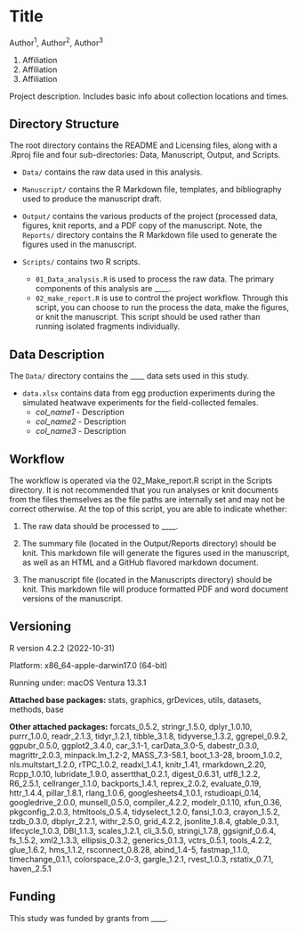 # Title	

Author<sup>1</sup>, Author<sup>2</sup>, Author<sup>3</sup> 	

1. Affiliation	
2. Affiliation	
3. Affiliation	

Project description. Includes basic info about collection locations and times. 

## Directory Structure 
The root directory contains the README and Licensing files, along with a .Rproj file and four sub-directories: Data, Manuscript, Output, and Scripts.  

-   `Data/` contains the raw data used in this analysis.  

-   `Manuscript/` contains the R Markdown file, templates, and bibliography used to produce the manuscript draft. 

-   `Output/` contains the various products of the project (processed data, figures, knit reports, and a PDF copy of the manuscript. Note, the `Reports/` directory contains the R Markdown file used to generate the figures used in the manuscript.  

-   `Scripts/` contains two R scripts. 
    -   `01_Data_analysis.R` is used to process the raw data. The primary components of this analysis are ____. 
    -   `02_make_report.R` is use to control the project workflow. Through this script, you can choose to run the process the data, make the figures, or knit the manuscript. This script should be used rather than running isolated fragments individually. 


## Data Description 	

The `Data/` directory contains the ____ data sets used in this study.  	

-   `data.xlsx` contains data from egg production experiments during the simulated heatwave experiments for the field-collected females.   	
    -   *col_name1* - Description	  	
    -   *col_name2*	- Description 	
    -   *col_name3* - Description		   


## Workflow

The workflow is operated via the 02_Make_report.R script in the Scripts directory. It is not recommended that you run analyses or knit documents from the files themselves as the file paths are internally set and may not be correct otherwise. At the top of this script, you are able to indicate whether:

1. The raw data should be processed to ____.  

2. The summary file (located in the Output/Reports directory) should be knit. This markdown file will generate the figures used in the manuscript, as well as an HTML and a GitHub flavored markdown document.

3. The manuscript file (located in the Manuscripts directory) should be knit. This markdown file will produce formatted PDF and word document versions of the manuscript. 


## Versioning   

R version 4.2.2 (2022-10-31)  

Platform: x86_64-apple-darwin17.0 (64-bit)  

Running under: macOS Ventura 13.3.1 
  
**Attached base packages:** stats, graphics, grDevices, utils, datasets, methods, base     

**Other attached packages:** forcats_0.5.2, stringr_1.5.0, dplyr_1.0.10, purrr_1.0.0, readr_2.1.3, tidyr_1.2.1, tibble_3.1.8, tidyverse_1.3.2, ggrepel_0.9.2, ggpubr_0.5.0, ggplot2_3.4.0, car_3.1-1, carData_3.0-5, dabestr_0.3.0, magrittr_2.0.3, minpack.lm_1.2-2, MASS_7.3-58.1, boot_1.3-28, broom_1.0.2, nls.multstart_1.2.0, rTPC_1.0.2, readxl_1.4.1, knitr_1.41, rmarkdown_2.20, Rcpp_1.0.10, lubridate_1.9.0, assertthat_0.2.1, digest_0.6.31, utf8_1.2.2, R6_2.5.1, cellranger_1.1.0, backports_1.4.1, reprex_2.0.2, evaluate_0.19, httr_1.4.4, pillar_1.8.1, rlang_1.0.6, googlesheets4_1.0.1, rstudioapi_0.14, googledrive_2.0.0, munsell_0.5.0, compiler_4.2.2, modelr_0.1.10, xfun_0.36, pkgconfig_2.0.3, htmltools_0.5.4, tidyselect_1.2.0, fansi_1.0.3, crayon_1.5.2, tzdb_0.3.0, dbplyr_2.2.1, withr_2.5.0, grid_4.2.2, jsonlite_1.8.4, gtable_0.3.1, lifecycle_1.0.3, DBI_1.1.3, scales_1.2.1, cli_3.5.0, stringi_1.7.8, ggsignif_0.6.4, fs_1.5.2, xml2_1.3.3, ellipsis_0.3.2, generics_0.1.3, vctrs_0.5.1, tools_4.2.2, glue_1.6.2, hms_1.1.2, rsconnect_0.8.28, abind_1.4-5, fastmap_1.1.0, timechange_0.1.1, colorspace_2.0-3, gargle_1.2.1, rvest_1.0.3, rstatix_0.7.1, haven_2.5.1


## Funding

This study was funded by grants from ____.
